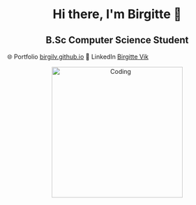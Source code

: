<h1 align="center">Hi there, I'm Birgitte 👋</h1> 
<h2 align="center">B.Sc Computer Science Student</h2>

🌐 Portfolio <a href="https://birgilv.github.io/" target="_blank">birgilv.github.io</a>
💼 LinkedIn <a href="https://www.linkedin.com/in/birgitte-vik-a043a5b9/" target="_blank">Birgitte Vik</a>

<p align="center">
  <img alt="Coding" width="300" src="https://cdn.dribbble.com/users/1277312/screenshots/14733298/media/39b1045e593737587dd60e42c8422d1f.gif" />
</p>
